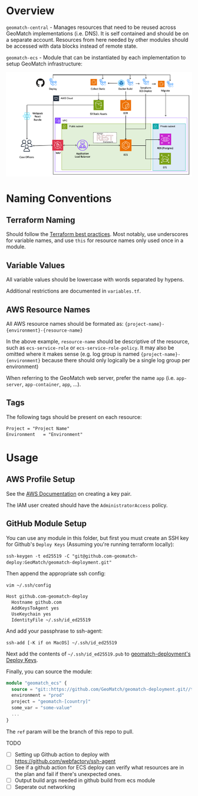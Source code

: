 # Overview

`geomatch-central` - Manages resources that need to be reused across GeoMatch implementations (i.e. DNS).
It is self contained and should be on a separate account. Resources from here needed by other modules should be
accessed with data blocks instead of remote state.

`geomatch-ecs` - Module that can be instantiated by each implementation to setup GeoMatch infrastructure:

![GeoMatch-Hosted AWS](./GeoMatch-Hosted%20AWS%20Architecture.png)

# Naming Conventions

## Terraform Naming

Should follow the [Terraform best practices](https://www.terraform-best-practices.com/naming).
Most notably, use underscores for variable names, and use `this` for resource names only used
once in a module.

## Variable Values

All variable values should be lowercase with words separated by hypens.

Additional restrictions are documented in `variables.tf`.

## AWS Resource Names

All AWS resource names should be formated as:
`{project-name}-{environment}-{resource-name}`

In the above example, `resource-name` should be descriptive of the resource, such as `ecs-service-role` or `ecs-service-role-policy`. It may also be omitted where it makes sense (e.g. log group is named `{project-name}-{environment}`
because there should only logically be a single log group per environment)

When referring to the GeoMatch web server, prefer the name `app` (i.e. `app-server`, `app-container`, `app`, ...).

## Tags

The following tags should be present on each resource:

```
Project = "Project Name"
Environment   = "Environment"
```

# Usage

## AWS Profile Setup

See the [AWS Documentation](https://docs.aws.amazon.com/cli/latest/userguide/cli-configure-quickstart.html#cli-configure-quickstart-creds) on creating a key pair.

The IAM user created should have the `AdministratorAccess` policy.

## GitHub Module Setup

You can use any module in this folder, but first you must create an SSH key for Github's `Deploy Keys` (Assuming you're running terraform locally):

`ssh-keygen -t ed25519 -C "git@github.com-geomatch-deploy:GeoMatch/geomatch-deployment.git"`

Then append the appropriate ssh config:

`vim ~/.ssh/config`

```
Host github.com-geomatch-deploy
  Hostname github.com
  AddKeysToAgent yes
  UseKeychain yes
  IdentityFile ~/.ssh/id_ed25519
```

And add your passphrase to ssh-agent:

`ssh-add [-K if on MacOS] ~/.ssh/id_ed25519`

Next add the contents of `~/.ssh/id_ed25519.pub` to [geomatch-deployment's Deploy Keys](https://github.com/GeoMatch/geomatch-deployment/settings/keys).

Finally, you can source the module:

```terraform
module "geomatch_ecs" {
  source = "git::https://github.com/GeoMatch/geomatch-deployment.git//terraform/geomatch_app/ecs?ref=production"
  environment = "prod"
  project = "geomatch-[country]"
  some_var = "some-value"
  ...
}
```

The `ref` param will be the branch of this repo to pull.

TODO

- [ ] Setting up Github action to deploy with https://github.com/webfactory/ssh-agent
- [ ] See if a github action for ECS deploy can verify what resources are in the plan
and fail if there's unexpected ones.
- [ ] Output build args needed in github build from ecs module
- [ ] Seperate out networking
